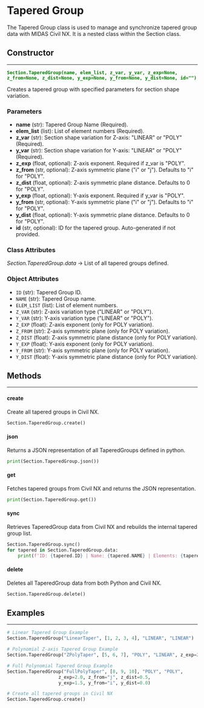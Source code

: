 # Tapered Group

The Tapered Group class is used to manage and synchronize tapered group data with MIDAS Civil NX. It is a nested class within the Section class.

## Constructor
---
**<font color="green">`Section.TaperedGroup(name, elem_list, z_var, y_var, z_exp=None, z_from=None, z_dist=None, y_exp=None, y_from=None, y_dist=None, id="")`</font>**

Creates a tapered group with specified parameters for section shape variation.

### Parameters
* **name** (str): Tapered Group Name (Required).
* **elem_list** (list): List of element numbers (Required).
* **z_var** (str): Section shape variation for Z-axis: "LINEAR" or "POLY" (Required).
* **y_var** (str): Section shape variation for Y-axis: "LINEAR" or "POLY" (Required).
* **z_exp** (float, optional): Z-axis exponent. Required if z_var is "POLY".
* **z_from** (str, optional): Z-axis symmetric plane ("i" or "j"). Defaults to "i" for "POLY".
* **z_dist** (float, optional): Z-axis symmetric plane distance. Defaults to 0 for "POLY".
* **y_exp** (float, optional): Y-axis exponent. Required if y_var is "POLY".
* **y_from** (str, optional): Y-axis symmetric plane ("i" or "j"). Defaults to "i" for "POLY".
* **y_dist** (float, optional): Y-axis symmetric plane distance. Defaults to 0 for "POLY".
* **id** (str, optional): ID for the tapered group. Auto-generated if not provided.

### Class Attributes
*Section.TaperedGroup.data* -> List of all tapered groups defined.

### Object Attributes
* `ID` (str): Tapered Group ID.
* `NAME` (str): Tapered Group name.
* `ELEM_LIST` (list): List of element numbers.
* `Z_VAR` (str): Z-axis variation type ("LINEAR" or "POLY").
* `Y_VAR` (str): Y-axis variation type ("LINEAR" or "POLY").
* `Z_EXP` (float): Z-axis exponent (only for POLY variation).
* `Z_FROM` (str): Z-axis symmetric plane (only for POLY variation).
* `Z_DIST` (float): Z-axis symmetric plane distance (only for POLY variation).
* `Y_EXP` (float): Y-axis exponent (only for POLY variation).
* `Y_FROM` (str): Y-axis symmetric plane (only for POLY variation).
* `Y_DIST` (float): Y-axis symmetric plane distance (only for POLY variation).

## Methods
---
#### create
Create all tapered groups in Civil NX.
```py
Section.TaperedGroup.create()
```

#### json
Returns a JSON representation of all TaperedGroups defined in python.

```py
print(Section.TaperedGroup.json())

```

#### get
Fetches tapered groups from Civil NX and returns the JSON representation.

```py
print(Section.TaperedGroup.get())
```

#### sync
Retrieves TaperedGroup data from Civil NX and rebuilds the internal tapered group list.

```py
Section.TaperedGroup.sync()
for tapered in Section.TaperedGroup.data:
    print(f'ID: {tapered.ID} | Name: {tapered.NAME} | Elements: {tapered.ELEM_LIST}')
```

#### delete
Deletes all TaperedGroup data from both Python and Civil NX.

```py
Section.TaperedGroup.delete()
```

## Examples
---
```py
# Linear Tapered Group Example
Section.TaperedGroup("LinearTaper", [1, 2, 3, 4], "LINEAR", "LINEAR")

# Polynomial Z-axis Tapered Group Example
Section.TaperedGroup("ZPolyTaper", [5, 6, 7], "POLY", "LINEAR", z_exp=2.5)

# Full Polynomial Tapered Group Example
Section.TaperedGroup("FullPolyTaper", [8, 9, 10], "POLY", "POLY", 
                   z_exp=2.0, z_from="j", z_dist=0.5,
                   y_exp=1.5, y_from="i", y_dist=0.0)

# Create all tapered groups in Civil NX
Section.TaperedGroup.create()

```